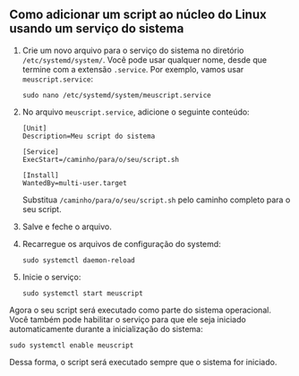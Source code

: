 ## Como adicionar um script ao núcleo do Linux usando um serviço do sistema

1. Crie um novo arquivo para o serviço do sistema no diretório `/etc/systemd/system/`. Você pode usar qualquer nome, desde que termine com a extensão `.service`. Por exemplo, vamos usar `meuscript.service`:

   ```
   sudo nano /etc/systemd/system/meuscript.service
   ```

2. No arquivo `meuscript.service`, adicione o seguinte conteúdo:

   ```
   [Unit]
   Description=Meu script do sistema
   
   [Service]
   ExecStart=/caminho/para/o/seu/script.sh
   
   [Install]
   WantedBy=multi-user.target
   ```

   Substitua `/caminho/para/o/seu/script.sh` pelo caminho completo para o seu script.

3. Salve e feche o arquivo.

4. Recarregue os arquivos de configuração do systemd:

   ```
   sudo systemctl daemon-reload
   ```

5. Inicie o serviço:

   ```
   sudo systemctl start meuscript
   ```

Agora o seu script será executado como parte do sistema operacional. Você também pode habilitar o serviço para que ele seja iniciado automaticamente durante a inicialização do sistema:

```
sudo systemctl enable meuscript
```

Dessa forma, o script será executado sempre que o sistema for iniciado.
